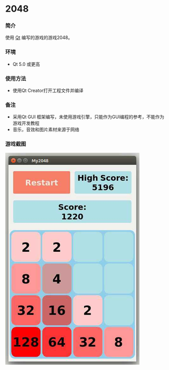 # 2048

### 简介

使用 [Qt](https://www.qt.io/) 编写的游戏的游戏2048。

### 环境

* Qt 5.0 或更高

### 使用方法

* 使用Qt Creator打开工程文件并编译

### 备注

* 采用Qt GUI 框架编写，未使用游戏引擎，只能作为GUI编程的参考，不能作为游戏开发教程
* 音乐，音效和图片素材来源于网络

### 游戏截图

![游戏](ScreenShot/2048.JPG)

